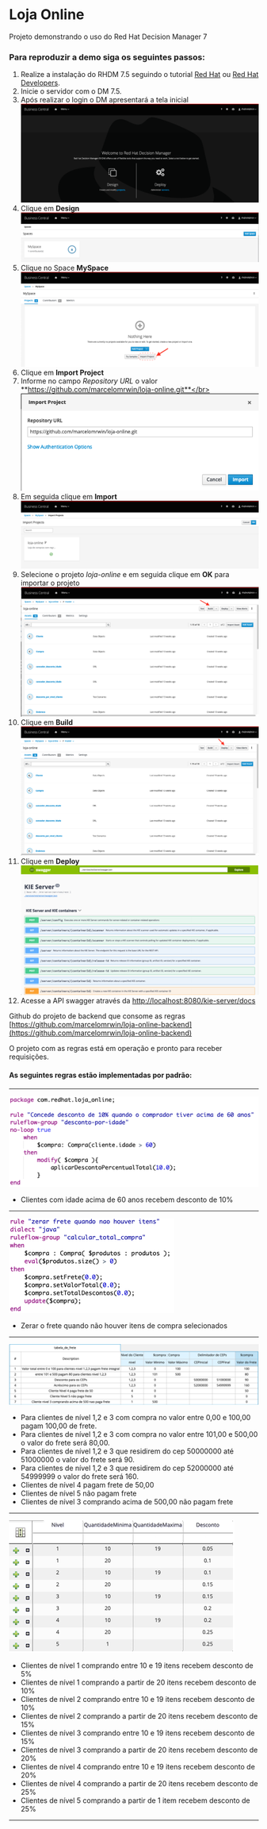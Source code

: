 Loja Online
=======================

Projeto demonstrando o uso do Red Hat Decision Manager 7

### Para reproduzir a demo siga os seguintes passos:
1. Realize a instalação do RHDM 7.5 seguindo o tutorial [Red Hat](https://access.redhat.com/documentation/en-us/red_hat_decision_manager/7.5/html/installing_and_configuring_red_hat_decision_manager_on_red_hat_jboss_eap_7.2/index) ou [Red Hat Developers](https://developers.redhat.com/products/red-hat-decision-manager/docs-and-apis).
1. Inicie o servidor com o DM 7.5.
1. Após realizar o login o DM apresentará a tela inicial
![01.png](images/01.png)
1. Clique em **Design**
![02.png](images/02.png)
1. Clique no Space **MySpace**
![03.png](images/03.png)
1. Clique em **Import Project**
1. Informe no campo _Repository URL_ o valor **https://github.com/marcelomrwin/loja-online.git**</br>
![04.png](images/04.png)
1. Em seguida clique em **Import**
![05.png](images/05.png)
1. Selecione o projeto _loja-online_ e em seguida clique em **OK** para importar o projeto
![06.png](images/06.png)
1. Clique em **Build**
![07.png](images/07.png)
1. Clique em **Deploy**
![08.png](images/08.png)
1. Acesse a API swagger através da [http://localhost:8080/kie-server/docs](http://localhost:8080/kie-server/docs/)

Github do projeto de backend que consome as regras [https://github.com/marcelomrwin/loja-online-backend](https://github.com/marcelomrwin/loja-online-backend)

O projeto com as regras está em operação e pronto para receber requisições.

#### As seguintes regras estão implementadas por padrão:
---
![09.png](images/09.png)
* Clientes com idade acima de 60 anos recebem desconto de 10%
---
![10.png](images/10.png)
* Zerar o frete quando não houver itens de compra selecionados
---
![11.png](images/11.png)
* Para clientes de nível 1,2 e 3 com compra no valor entre 0,00 e 100,00 pagam 100,00 de frete.
* Para clientes de nível 1,2 e 3 com compra no valor entre 101,00 e 500,00 o valor do frete será 80,00.
* Para clientes de nível 1,2 e 3 que residirem do cep 50000000 até 51000000 o valor do frete será 90.
* Para clientes de nível 1,2 e 3 que residirem do cep 52000000 até 54999999 o valor do frete será 160.
* Clientes de nível 4 pagam frete de 50,00
* Clientes de nível 5 não pagam frete
* Clientes de nível 3 comprando acima de 500,00 não pagam frete
---
![12.png](images/12.png)
* Clientes de nível 1 comprando entre 10 e 19 itens recebem desconto de 5%
* Clientes de nível 1 comprando a partir de 20 itens recebem desconto de 10%
* Clientes de nível 2 comprando entre 10 e 19 itens recebem desconto de 10%
* Clientes de nível 2 comprando a partir de 20 itens recebem desconto de 15%
* Clientes de nível 3 comprando entre 10 e 19 itens recebem desconto de 15%
* Clientes de nível 3 comprando a partir de 20 itens recebem desconto de 20%
* Clientes de nível 4 comprando entre 10 e 19 itens recebem desconto de 20%
* Clientes de nível 4 comprando a partir de 20 itens recebem desconto de 25%
* Clientes de nível 5 comprando a partir de 1 item recebem desconto de 25%
---
